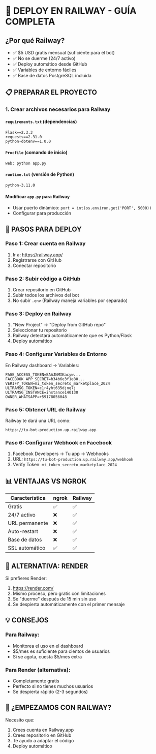 # 🚀 DEPLOY EN RAILWAY - GUÍA COMPLETA

## ¿Por qué Railway?
- ✅ $5 USD gratis mensual (suficiente para el bot)
- ✅ No se duerme (24/7 activo)
- ✅ Deploy automático desde GitHub
- ✅ Variables de entorno fáciles
- ✅ Base de datos PostgreSQL incluida

## 📋 PREPARAR EL PROYECTO

### 1. Crear archivos necesarios para Railway

#### `requirements.txt` (dependencias)
```
Flask==2.3.3
requests==2.31.0
python-dotenv==1.0.0
```

#### `Procfile` (comando de inicio)
```
web: python app.py
```

#### `runtime.txt` (versión de Python)
```
python-3.11.0
```

#### Modificar `app.py` para Railway
- Usar puerto dinámico: `port = int(os.environ.get('PORT', 5000))`
- Configurar para producción

## 🔧 PASOS PARA DEPLOY

### Paso 1: Crear cuenta en Railway
1. Ir a: https://railway.app/
2. Registrarse con GitHub
3. Conectar repositorio

### Paso 2: Subir código a GitHub
1. Crear repositorio en GitHub
2. Subir todos los archivos del bot
3. No subir `.env` (Railway maneja variables por separado)

### Paso 3: Deploy en Railway
1. "New Project" → "Deploy from GitHub repo"
2. Seleccionar tu repositorio
3. Railway detectará automáticamente que es Python/Flask
4. Deploy automático

### Paso 4: Configurar Variables de Entorno
En Railway dashboard → Variables:
```
PAGE_ACCESS_TOKEN=EAAJNMIKacyw...
FACEBOOK_APP_SECRET=b34b6e3f1e80...
VERIFY_TOKEN=mi_token_secreto_marketplace_2024
ULTRAMSG_TOKEN=c1r4yht635djnq7j
ULTRAMSG_INSTANCE=instance140130
OWNER_WHATSAPP=+59178056048
```

### Paso 5: Obtener URL de Railway
Railway te dará una URL como:
```
https://tu-bot-production.up.railway.app
```

### Paso 6: Configurar Webhook en Facebook
1. Facebook Developers → Tu app → Webhooks
2. URL: `https://tu-bot-production.up.railway.app/webhook`
3. Verify Token: `mi_token_secreto_marketplace_2024`

## 📊 VENTAJAS VS NGROK

| Característica | ngrok | Railway |
|----------------|--------|---------|
| Gratis | ✅ | ✅ |
| 24/7 activo | ❌ | ✅ |
| URL permanente | ❌ | ✅ |
| Auto-restart | ❌ | ✅ |
| Base de datos | ❌ | ✅ |
| SSL automático | ✅ | ✅ |

## 🔄 ALTERNATIVA: RENDER

Si prefieres Render:
1. https://render.com/
2. Mismo proceso, pero gratis con limitaciones
3. Se "duerme" después de 15 min sin uso
4. Se despierta automáticamente con el primer mensaje

## 💡 CONSEJOS

### Para Railway:
- Monitorea el uso en el dashboard
- $5/mes es suficiente para cientos de usuarios
- Si se agota, cuesta $5/mes extra

### Para Render (alternativa):
- Completamente gratis
- Perfecto si no tienes muchos usuarios
- Se despierta rápido (2-3 segundos)

## 🚀 ¿EMPEZAMOS CON RAILWAY?

Necesito que:
1. Crees cuenta en Railway.app
2. Crees repositorio en GitHub
3. Te ayudo a adaptar el código
4. Deploy automático